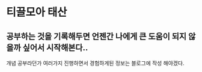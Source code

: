 # 티끌모아 태산

## 공부하는 것을 기록해두면 언젠간 나에게 큰 도움이 되지 않을까 싶어서 시작해본다..

개념 공부라던가 여러가지 진행하면서 경험하게된 정보는 블로그에 작성 해야겠다.


